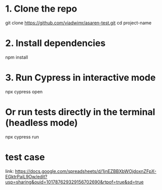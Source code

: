 # 1. Clone the repo
git clone https://github.com/viadwimr/asaren-test.git
cd project-name

# 2. Install dependencies
npm install

# 3. Run Cypress in interactive mode
npx cypress open

# Or run tests directly in the terminal (headless mode)
npx cypress run

# test case
link: https://docs.google.com/spreadsheets/d/1jnEZBBXbWOjdoxnZFpX-EGktrPaiL9Ow/edit?usp=sharing&ouid=101787629329156702690&rtpof=true&sd=true